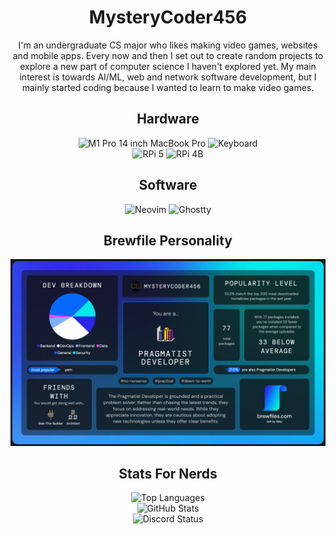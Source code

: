 <h1 align="center">MysteryCoder456</h1>

<div align="center">
  I'm an undergraduate CS major who likes making video games, websites and mobile apps. Every now and then I set out
  to create random projects to explore a new part of computer science I haven't explored yet. My main interest is towards
  AI/ML, web and network software development, but I mainly started coding because I wanted to learn to make video games.
</div>

<div align="center">
  <h2>Hardware</h2>
  <img src="https://img.shields.io/badge/M1%20Pro-MacBook_Pro_14_inch-%23ffffff?style=for-the-badge&logo=apple" alt="M1 Pro 14 inch MacBook Pro" />
  <img src="https://img.shields.io/badge/Keychron_K2-Keyboard-%23FE4F0E?style=for-the-badge&logo=monkeytype&logoColor=%23FE4F0E" alt="Keyboard" />
  <br>
  <img src="https://img.shields.io/badge/Raspberry%20Pi%205-%23A22846?style=for-the-badge&logo=raspberry%20pi" alt="RPi 5" />
  <img src="https://img.shields.io/badge/Raspberry%20Pi%204B-%23A22846?style=for-the-badge&logo=raspberry%20pi" alt="RPi 4B" />
</div>

<div align="center">
  <h2>Software</h2>
  <img src="https://img.shields.io/badge/Neovim-Editor-%2357A143?style=for-the-badge&logo=neovim&link=https%3A%2F%2Fgithub.com%2FMysteryCoder456%2Fnvim" alt="Neovim" />
  <img src="https://img.shields.io/badge/Ghostty-Terminal-%2523?style=for-the-badge&logo=ghostery&logoColor=%2396C6FF&color=%2396C6FF&link=https%3A%2F%2Fghostty.org%2F" alt="Ghostty" />
</div>

<div align="center">
  <h2>Brewfile Personality</h2>
  <img src="/brewfile.png" width="768px" />
</div>

<div align="center">
  <h2>Stats For Nerds</h2>
  <img src="https://github-readme-stats.vercel.app/api/top-langs/?username=MysteryCoder456&layout=compact&count_private=true&theme=github_dark&hide=tcl,cython,makefile,css,jupyter_notebook&langs_count=10" alt="Top Languages" />
  <br>
  <img src="https://github-readme-stats.vercel.app/api?username=MysteryCoder456&count_private=true&show_icons=true&theme=github_dark" alt="GitHub Stats" />
  <br>
  <img src="https://discord.c99.nl/widget/theme-1/400857098121904149.png" alt="Discord Status" />
</div>
